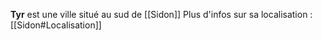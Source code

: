 **Tyr** est une ville situé au sud de [[Sidon]]
Plus d'infos sur sa localisation : [[Sidon#Localisation]]